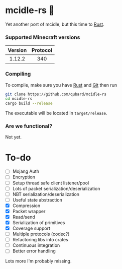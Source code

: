 # mcidle-rs 🦀

Yet another port of mcidle, but this time to [Rust](https://www.rust-lang.org/).

### Supported Minecraft versions
| Version        | Protocol     |
|:-------------:|:-------------:|
| 1.12.2        | 340           |

### Compiling
To compile, make sure you have [Rust](https://www.rust-lang.org/tools/install) and [Git](https://git-scm.com/downloads) then run
```bash
git clone https://github.com/qubard/mcidle-rs
cd mcidle-rs
cargo build --release
```

The executable will be located in `target/release`.

### Are we functional?
Not yet.

# To-do
- [ ] Mojang Auth
- [ ] Encryption
- [ ] Setup thread safe client listener/pool
- [ ] Lots of packet serialization/deserialization
- [ ] NBT serialization/deserialization
- [ ] Useful state abstraction
- [x] Compression
- [x] Packet wrapper
- [x] Read/send 
- [x] Serialization of primitives
- [x] Coverage support
- [ ] Multiple protocols (codec?)
- [ ] Refactoring libs into crates
- [ ] Continuous integration
- [ ] Better error handling

Lots more I'm probably missing.
